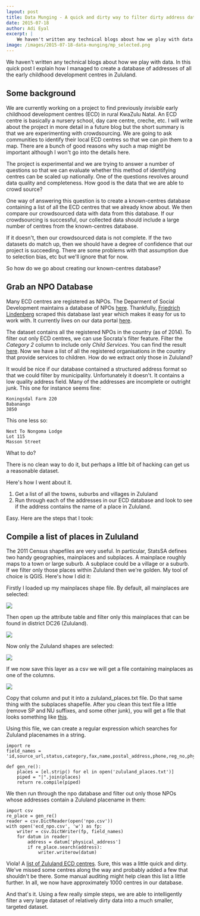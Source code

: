 ```yaml
---
layout: post
title: Data Munging - A quick and dirty way to filter dirty address data
date: 2015-07-18
author: Adi Eyal
excerpt: |
    We haven't written any technical blogs about how we play with data. In this quick post I explain how I managed to create a database of addresses of all the early childhood development centres in Zululand. 
image: /images/2015-07-18-data-munging/mp_selected.png
---
```


We haven't written any technical blogs about how we play with data. In this quick post I explain how I managed to create a database of addresses of all the early childhood development centres in Zululand. 

## Some background

We are currently working on a project to find previously *invisible* early childhood development centres (ECD) in rural KwaZulu Natal. An ECD centre is basically a nursery school, day care centre, creche, etc. I will write about the project in more detail in a future blog but the short summary is that we are experimenting with crowdsourcing. We are going to ask communities to identify their local ECD centres so that we can pin them to a map. There are a bunch of good reasons why such a map might be important although I won't go into the details here. 

The project is experimental and we are trying to answer a number of questions so that we can evaluate whether this method of identifying centres can be scaled up nationally. One of the questions revolves around data quality and completeness. How good is the data that we are able to crowd source?

One way of answering this question is to create a known-centres database containing a list of all the ECD centres that we already know about. We then compare our crowdsourced data with data from this database. If our crowdsourcing is successful, our collected data should include a large number of centres from the known-centres database. 

If it doesn't, then our crowdsourced data is not complete. If the two datasets do match up, then we should have a degree of confidence that our project is succeeding. There are some problems with that assumption due to selection bias, etc but we'll ignore that for now.

So how do we go about creating our known-centres database?

## Grab an NPO Database

Many ECD centres are registered as NPOs. The Deparment of Social Development maintains a database of NPOs [here](http://www.npo.gov.za/PublicNpo/Npo). Thankfully, [Friedrich Lindenberg](https://twitter.com/pudo) scraped this database last year which makes it easy for us to work with. It currently lives on our data portal [here](https://data.code4sa.org/Government/Non-profit-database/66pa-wbvf).

The dataset contains all the registered NPOs in the country (as of 2014). To filter out only ECD centres, we can use Socrata's filter feature. Filter the *Category 2* column to include only *Child Services*. You can find the result [here](https://data.code4sa.org/Government/ECD-Centres/qnd7-jf5w). Now we have a list of all the registered organisations in the country that provide services to children. How do we extract only those in Zululand?

It would be nice if our database contained a structured address format so that we could filter by municipality. Unfortunately it doesn't. It contains a low quality address field. Many of the addresses are incomplete or outright junk. This one for instance seems fine:

    Koningsdal Farm 220
    Babanango
    3850

This one less so:

    Next To Nongoma Lodge
    Lot 115
    Masson Street

What to do?

There is no clean way to do it, but perhaps a little bit of hacking can get us a reasonable dataset.

Here's how I went about it.

1. Get a list of all the towns, suburbs and villages in Zululand
2. Run through each of the addresses in our ECD database and look to see if the address contains the name of a place in Zululand.

Easy. Here are the steps that I took:

## Compile a list of places in Zululand

The 2011 Census shapefiles are very useful. In particular, StatsSA defines two handy geographies, mainplaces and subplaces. A mainplace roughly maps to a town or large suburb. A subplace could be a village or a suburb. If we filter only those places within Zululand then we're golden. My tool of choice is QGIS. Here's how I did it:

Firstly I loaded up my mainplaces shape file. By default, all mainplaces are selected:

<img src="/img/2015-07-18-data-munging/mp_all.png"/>

Then open up the attribute table and filter only this mainplaces that can be found in district DC26 (Zululand). 

<img src="/img/2015-07-18-data-munging/mp_filter.png"/>

Now only the Zululand shapes are selected:

<img src="/img/2015-07-18-data-munging/mp_selected.png"/>

If we now save this layer as a csv we will get a file containing mainplaces as one of the columns.

<img src="/img/2015-07-18-data-munging/mp_save.png"/>

Copy that column and put it into a zululand_places.txt file. Do that same thing with the subplaces shapefile. After you clean this text file a little (remove SP and NU suffixes, and some other junk), you will get a file that looks something like [this](https://github.com/Code4SA/ecd-crowdsourcing/blob/master/zululand_places.txt).

Using this file, we can create a regular expression which searches for Zululand placenames in a string.

    import re
    field_names = 'id,source_url,status,category,fax,name,postal_address,phone,reg_no,physical_address,legal_form,reg_date,contact_name,email,reg_status_cell,reg_no_cell,category1,category3,category2'.split(',')
    
    def gen_re():
        places = [el.strip() for el in open('zululand_places.txt')]
        piped = "|".join(places)
        return re.compile(piped)


We then run through the npo database and filter out only those NPOs whose addresses contain a Zululand placename in them:

    import csv
    re_place = gen_re()
    reader = csv.DictReader(open('npo.csv'))
    with open('ecd_npo.csv', 'w') as fp:
        writer = csv.DictWriter(fp, field_names)
        for datum in reader:
            address = datum['physical_address']
            if re_place.search(address):
                writer.writerow(datum)

Viola! A [list of Zululand ECD centres](https://github.com/Code4SA/ecd-crowdsourcing/blob/master/ecd_npo.csv). Sure, this was a little quick and dirty. We've missed some centres along the way and probably added a few that shouldn't be there. Some manual auditing might help clean this list a little further. In all, we now have approximately 1000 centres in our database. 

And that's it. Using a few really simple steps, we are able to intelligently filter a very large dataset of relatively dirty data into a much smaller, targeted dataset.


